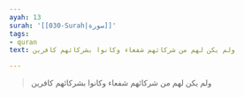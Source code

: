 ```yaml
---
ayah: 13
surah: '[[030-Surah|سورة]]'
tags:
- quran
text: ولم يكن لهم من شركائهم شفعاء وكانوا بشركائهم كافرين

---
```

> ولم يكن لهم من شركائهم شفعاء وكانوا بشركائهم كافرين
